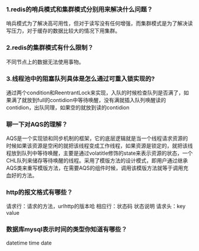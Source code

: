 ### 1.redis的哨兵模式和集群模式分别用来解决什么问题？
哨兵模式为了解决高可用性，但对于读写没有任何增强，而集群模式是为了解决读写压力，对于缓存的数据比较大的情况下用集群。
### 2.redis的集群模式有什么限制？
不同节点上的数据无法使用事物。
### 3.线程池中的阻塞队列具体是怎么通过可重入锁实现的?
通过两个condition和ReentrantLock来实现，入队的时候检查队列是否满了，如果满了就放到full的contidion中等待唤醒，没有满就插入队列唤醒读的contidion，出队同理，如果空的就放到读的contidion
### 聊一下对AQS的理解？
AQS是一个实现锁和同步机制的框架，它的底层逻辑就是当一个线程请求资源的时候如果该资源是空闲的就把该线程变成工作线程，如果资源是锁定的，就把该线程放到队列中等待唤醒，主要是通过volatitle修饰的state来表示资源的状态，一个CHL队列来储存等待唤醒的线程。采用了模版方法的设计模式，即用户通过继承AQS类来重写模版方法，在需要AQS的组件时候，调用该模版方法就等于调用充血好的方法。
### http的报文格式有哪些？
请求行：请求的方法，urlhttp的版本哈
相应行：状态码 状态说明
请求头：key value
### 数据库mysql表示时间的类型你知道有哪些？
datetime time date
